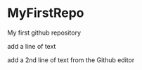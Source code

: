 # MyFirstRepo
My first github repository

add a line of text

add a 2nd line of text from the Github editor
